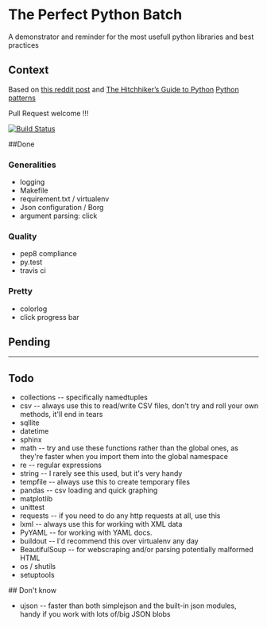 # The Perfect Python Batch

A demonstrator and reminder for the most usefull python libraries and best practices

## Context

Based on [this reddit post]( http://www.reddit.com/r/Python/comments/28yo37/what_are_the_top_10_builtin_python_modules_that_a/)
and
[The Hitchhiker’s Guide to Python](http://docs.python-guide.org/en/latest/)
[Python patterns](http://python-3-patterns-idioms-test.readthedocs.org/)

Pull Request welcome !!!

[![Build Status](https://api.travis-ci.org/GustavePate/perfectpythonbatch.png?branch=master)](https://travis-ci.org/GustavePate/perfectpythonbatch)

##Done

### Generalities

- logging
- Makefile
- requirement.txt / virtualenv
- Json configuration / Borg
- argument parsing: click

### Quality

- pep8 compliance
- py.test
- travis ci

### Pretty

- colorlog
- click progress bar

## Pending

******

## Todo

- collections -- specifically namedtuples
- csv -- always use this to read/write CSV files, don't try and roll your own methods, it'll end in tears
- sqllite
- datetime
- sphinx
- math -- try and use these functions rather than the global ones, as they're faster when you import them into the global namespace
- re -- regular expressions
- string -- I rarely see this used, but it's very handy
- tempfile -- always use this to create temporary files
- pandas -- csv loading and quick graphing
- matplotlib
- unittest
- requests -- if you need to do any http requests at all, use this
- lxml -- always use this for working with XML data
- PyYAML -- for working with YAML docs.
- buildout -- I'd recommend this over virtualenv any day
- BeautifulSoup -- for webscraping and/or parsing potentially malformed HTML
- os / shutils
- setuptools

## Don't know

- ujson -- faster than both simplejson and the built-in json modules, handy if you work with lots of/big JSON blobs
